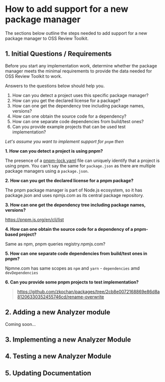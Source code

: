 # How to add support for a new package manager

The sections below outline the steps needed to add support for a new package manager to OSS Review Toolkit.

## 1. Initial Questions / Requirements

Before you start any implementation work, determine whether the package manager meets the minimal requirements to
provide the data needed for OSS Review Toolkit to work.

Answers to the questions below should help you. 

1. How can you detect a project uses this specific package manager?
2. How can you get the declared license for a package?
3. How can one get the dependency tree including package names, versions?
4. How can one obtain the source code for a dependency?
5. How can one separate code dependencies from build/test ones?
6. Can you provide example projects that can be used test implementation?

*Let's assume you want to implement support for `pnpm` then*

__1. How can you detect a project is using pnpm?__

The presence of a [pnpm-lock.yaml](https://github.com/pnpm/pnpm/blob/master/pnpm-lock.yaml) file 
can uniquely identify that a project is using pnpm.
You can't say the same for `package.json` as there are multiple package managers using a `package.json`.

__2. How can you get the declared license for a pnpm package?__

The pnpm package manager is part of Node.js ecosystem, so it has package.json and
uses npmjs.com as its central package repository.

__3. How can one get the dependency tree including package names, versions?__

https://pnpm.js.org/en/cli/list

__4. How can one obtain the source code for a dependency of a pnpm-based project?__

Same as npm, pnpm queries registry.npmjs.com?

__5. How can one separate code dependencies from build/test ones in pnpm?__

Npmne.com has same scopes as `npm` and `yarn` - `dependencies` amd `devDependencies` 

__6. Can you provide some pnpm projects to test implementation?__

> https://github.com/zkochan/packages/tree/2cb8e0072168869e86d8a81206330352455746cd/rename-overwrite

## 2. Adding a new Analyzer module

Coming soon...

## 3. Implementing a new Analyzer Module

## 4. Testing a new Analyzer Module

## 5. Updating Documentation

